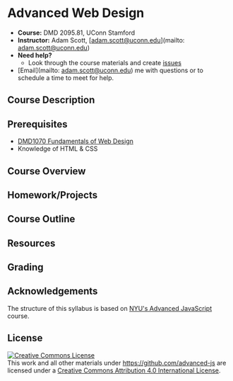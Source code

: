 # Advanced Web Design

- **Course:** DMD 2095.81, UConn Stamford
- **Instructor:** Adam Scott, [adam.scott@uconn.edu](mailto: adam.scott@uconn.edu)
- **Need help?**
	- Look through the course materials and create [issues](https://github.com/advanced-web-design/syllabus/issues)
- [Email](mailto: adam.scott@uconn.edu) me with questions or to schedule a time to meet for help.

## Course Description

## Prerequisites

- [DMD1070 Fundamentals of Web Design](http://dmd1070.github.io/)
- Knowledge of HTML & CSS

## Course Overview

## Homework/Projects

## Course Outline

## Resources

## Grading

## Acknowledgements

The structure of this syllabus is based on [NYU's Advanced JavaScript](https://github.com/advanced-js/syllabus#course-outline) course.

## License

<a rel="license" href="http://creativecommons.org/licenses/by/4.0/"><img alt="Creative Commons License" style="border-width:0" src="https://i.creativecommons.org/l/by/4.0/88x31.png" /></a><br />This <span xmlns:dct="http://purl.org/dc/terms/" href="http://purl.org/dc/dcmitype/Text" rel="dct:type">work</span> and all other materials under https://github.com/advanced-js are licensed under a <a rel="license" href="http://creativecommons.org/licenses/by/4.0/">Creative Commons Attribution 4.0 International License</a>.

